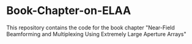 # Book-Chapter-on-ELAA
This repository contains the code for the book chapter "Near-Field Beamforming and Multiplexing Using Extremely Large Aperture Arrays"
